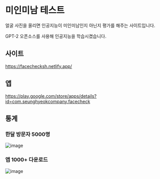 # 미인미남 테스트
얼굴 사진을 올리면 인공지능이 미인미남인지 아닌지 평가를 해주는 사이트입니다.

GPT-2 오픈소스를 사용해 인공지능을 학습시켰습니다.




## 사이트
https://facechecksh.netlify.app/

## 앱
https://play.google.com/store/apps/details?id=com.seunghyeokcompany.facecheck

## 통계
### 한달 방문자 5000명
![image](https://user-images.githubusercontent.com/64355834/125903443-29e4775e-7a9f-439e-bf92-2d007c3f21eb.png)
### 앱 1000+ 다운로드
![image](https://user-images.githubusercontent.com/64355834/125903523-a12220bf-ac52-4cc4-9eea-41da8b692aa0.png)


